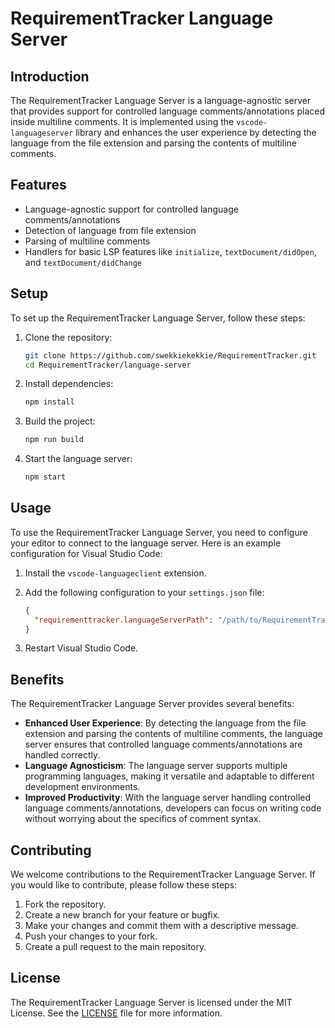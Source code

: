 # RequirementTracker Language Server

## Introduction

The RequirementTracker Language Server is a language-agnostic server that provides support for controlled language comments/annotations placed inside multiline comments. It is implemented using the `vscode-languageserver` library and enhances the user experience by detecting the language from the file extension and parsing the contents of multiline comments.

## Features

- Language-agnostic support for controlled language comments/annotations
- Detection of language from file extension
- Parsing of multiline comments
- Handlers for basic LSP features like `initialize`, `textDocument/didOpen`, and `textDocument/didChange`

## Setup

To set up the RequirementTracker Language Server, follow these steps:

1. Clone the repository:
   ```sh
   git clone https://github.com/swekkiekekkie/RequirementTracker.git
   cd RequirementTracker/language-server
   ```

2. Install dependencies:
   ```sh
   npm install
   ```

3. Build the project:
   ```sh
   npm run build
   ```

4. Start the language server:
   ```sh
   npm start
   ```

## Usage

To use the RequirementTracker Language Server, you need to configure your editor to connect to the language server. Here is an example configuration for Visual Studio Code:

1. Install the `vscode-languageclient` extension.

2. Add the following configuration to your `settings.json` file:
   ```json
   {
     "requirementtracker.languageServerPath": "/path/to/RequirementTracker/language-server/src/index.js"
   }
   ```

3. Restart Visual Studio Code.

## Benefits

The RequirementTracker Language Server provides several benefits:

- **Enhanced User Experience**: By detecting the language from the file extension and parsing the contents of multiline comments, the language server ensures that controlled language comments/annotations are handled correctly.
- **Language Agnosticism**: The language server supports multiple programming languages, making it versatile and adaptable to different development environments.
- **Improved Productivity**: With the language server handling controlled language comments/annotations, developers can focus on writing code without worrying about the specifics of comment syntax.

## Contributing

We welcome contributions to the RequirementTracker Language Server. If you would like to contribute, please follow these steps:

1. Fork the repository.
2. Create a new branch for your feature or bugfix.
3. Make your changes and commit them with a descriptive message.
4. Push your changes to your fork.
5. Create a pull request to the main repository.

## License

The RequirementTracker Language Server is licensed under the MIT License. See the [LICENSE](../LICENSE) file for more information.

